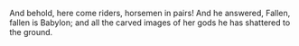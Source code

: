 And behold, here come riders, horsemen in pairs! And he answered, Fallen, fallen is Babylon; and all the carved images of her gods he has shattered to the ground.
